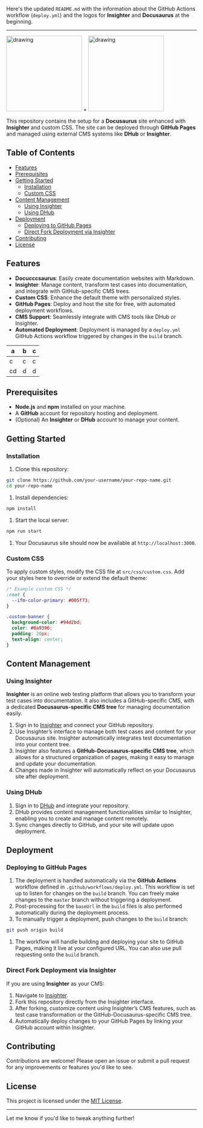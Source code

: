 Here's the updated `README.md` with the information about the GitHub Actions workflow (`deploy.yml`) and the logos for **Insighter** and **Docusaurus** at the beginning.

***

<img width="200" alt="drawing" src="https://insightest.app/logo-white.png" /> + <img width="200" alt="drawing" src="https://docusaurus.io/img/docusaurus.svg" />

This repository contains the setup for a **Docusaurus** site enhanced with **Insighter** and custom CSS. The site can be deployed through **GitHub Pages** and managed using external CMS systems like **DHub** or **Insighter**.

## Table of Contents

* [Features](#features)
* [Prerequisites](#prerequisites)
* [Getting Started](#getting-started)
  * [Installation](#installation)
  * [Custom CSS](#custom-css)
* [Content Management](#content-management)
  * [Using Insighter](#using-insighter)
  * [Using DHub](#using-dhub)
* [Deployment](#deployment)
  * [Deploying to GitHub Pages](#deploying-to-github-pages)
  * [Direct Fork Deployment via Insighter](#direct-fork-deployment-via-insighter)
* [Contributing](#contributing)
* [License](#license)

## Features

* **Docucccsaurus**: Easily create documentation websites with Markdown.
* **Insighter**: Manage content, transform test cases into documentation, and integrate with GitHub-specific CMS trees.
* **Custom CSS**: Enhance the default theme with personalized styles.
* **GitHub Pages**: Deploy and host the site for free, with automated deployment workflows.
* **CMS Support**: Seamlessly integrate with CMS tools like DHub or Insighter.
* **Automated Deployment**: Deployment is managed by a `deploy.yml` GitHub Actions workflow triggered by changes in the `build` branch.



| a  | b | c |
| -- | - | - |
| c  | c | c |
| cd | d | d |



## Prerequisites

* **Node.js** and **npm** installed on your machine.
* A **GitHub** account for repository hosting and deployment.
* (Optional) An **Insighter** or **DHub** account to manage your content.

## Getting Started

### Installation

1. Clone this repository:

```bash
git clone https://github.com/your-username/your-repo-name.git
cd your-repo-name
```

1. Install dependencies:

```bash
npm install
```

1. Start the local server:

```bash
npm run start
```

1. Your Docusaurus site should now be available at `http://localhost:3000`.

### Custom CSS

To apply custom styles, modify the CSS file at `src/css/custom.css`. Add your styles here to override or extend the default theme:

```css
/* Example custom CSS */
:root {
  --ifm-color-primary: #005f73;
}

.custom-banner {
  background-color: #94d2bd;
  color: #0a9396;
  padding: 20px;
  text-align: center;
}
```

## Content Management

### Using Insighter

**Insighter** is an online web testing platform that allows you to transform your test cases into documentation. It also includes a GitHub-specific CMS, with a dedicated **Docusaurus-specific CMS tree** for managing documentation easily.

1. Sign in to [Insighter](https://insightest.app) and connect your GitHub repository.
2. Use Insighter’s interface to manage both test cases and content for your Docusaurus site. Insighter automatically integrates test documentation into your content tree.
3. Insighter also features a **GitHub-Docusaurus-specific CMS tree**, which allows for a structured organization of pages, making it easy to manage and update your documentation.
4. Changes made in Insighter will automatically reflect on your Docusaurus site after deployment.

### Using DHub

1. Sign in to [DHub](https://dhub.app) and integrate your repository.
2. DHub provides content management functionalities similar to Insighter, enabling you to create and manage content remotely.
3. Sync changes directly to GitHub, and your site will update upon deployment.

## Deployment

### Deploying to GitHub Pages

1. The deployment is handled automatically via the **GitHub Actions** workflow defined in `.github/workflows/deploy.yml`. This workflow is set up to listen for changes on the `build` branch. You can freely make changes to the `master` branch without triggering a deployment.
2. Post-processing for the `baseUrl` in the `build` files is also performed automatically during the deployment process.
3. To manually trigger a deployment, push changes to the `build` branch:

```bash
git push origin build
```

1. The workflow will handle building and deploying your site to GitHub Pages, making it live at your configured URL. You can also use pull requesting onto the `build` branch.

### Direct Fork Deployment via Insighter

If you are using **Insighter** as your CMS:

1. Navigate to [Insighter](https://insightest.app).
2. Fork this repository directly from the Insighter interface.
3. After forking, customize content using Insighter’s CMS features, such as test case transformation or the GitHub-Docusaurus-specific CMS tree.
4. Automatically deploy changes to your GitHub Pages by linking your GitHub account within Insighter.

## Contributing

Contributions are welcome! Please open an issue or submit a pull request for any improvements or features you'd like to see.

## License

This project is licensed under the [MIT License](LICENSE).

***

Let me know if you'd like to tweak anything further!